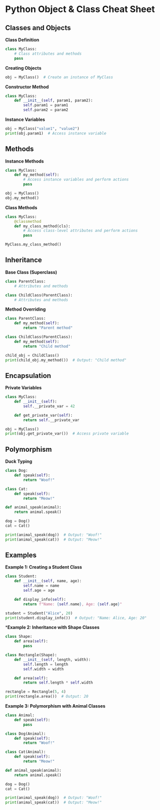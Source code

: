 
# Python Object & Class Cheat Sheet

## Classes and Objects

**Class Definition**

```python
class MyClass:
    # Class attributes and methods
    pass
```

**Creating Objects**

```python
obj = MyClass()  # Create an instance of MyClass
```

**Constructor Method**

```python
class MyClass:
    def __init__(self, param1, param2):
        self.param1 = param1
        self.param2 = param2
```

**Instance Variables**

```python
obj = MyClass("value1", "value2")
print(obj.param1)  # Access instance variable
```

## Methods

**Instance Methods**

```python
class MyClass:
    def my_method(self):
        # Access instance variables and perform actions
        pass

obj = MyClass()
obj.my_method()
```

**Class Methods**

```python
class MyClass:
    @classmethod
    def my_class_method(cls):
        # Access class-level attributes and perform actions
        pass

MyClass.my_class_method()
```

## Inheritance

**Base Class (Superclass)**

```python
class ParentClass:
    # Attributes and methods

class ChildClass(ParentClass):
    # Attributes and methods
```

**Method Overriding**

```python
class ParentClass:
    def my_method(self):
        return "Parent method"

class ChildClass(ParentClass):
    def my_method(self):
        return "Child method"

child_obj = ChildClass()
print(child_obj.my_method())  # Output: "Child method"
```

## Encapsulation

**Private Variables**

```python
class MyClass:
    def __init__(self):
        self.__private_var = 42

    def get_private_var(self):
        return self.__private_var

obj = MyClass()
print(obj.get_private_var())  # Access private variable
```

## Polymorphism

**Duck Typing**

```python
class Dog:
    def speak(self):
        return "Woof!"

class Cat:
    def speak(self):
        return "Meow!"

def animal_speak(animal):
    return animal.speak()

dog = Dog()
cat = Cat()

print(animal_speak(dog))  # Output: "Woof!"
print(animal_speak(cat))  # Output: "Meow!"
```

## Examples

**Example 1: Creating a Student Class**

```python
class Student:
    def __init__(self, name, age):
        self.name = name
        self.age = age

    def display_info(self):
        return f"Name: {self.name}, Age: {self.age}"

student = Student("Alice", 20)
print(student.display_info())  # Output: "Name: Alice, Age: 20"
```

***Example 2: Inheritance with Shape Classes**

```python
class Shape:
    def area(self):
        pass

class Rectangle(Shape):
    def __init__(self, length, width):
        self.length = length
        self.width = width

    def area(self):
        return self.length * self.width

rectangle = Rectangle(5, 4)
print(rectangle.area())  # Output: 20
```

**Example 3: Polymorphism with Animal Classes**

```python
class Animal:
    def speak(self):
        pass

class Dog(Animal):
    def speak(self):
        return "Woof!"

class Cat(Animal):
    def speak(self):
        return "Meow!"

def animal_speak(animal):
    return animal.speak()

dog = Dog()
cat = Cat()

print(animal_speak(dog))  # Output: "Woof!"
print(animal_speak(cat))  # Output: "Meow!"
```

